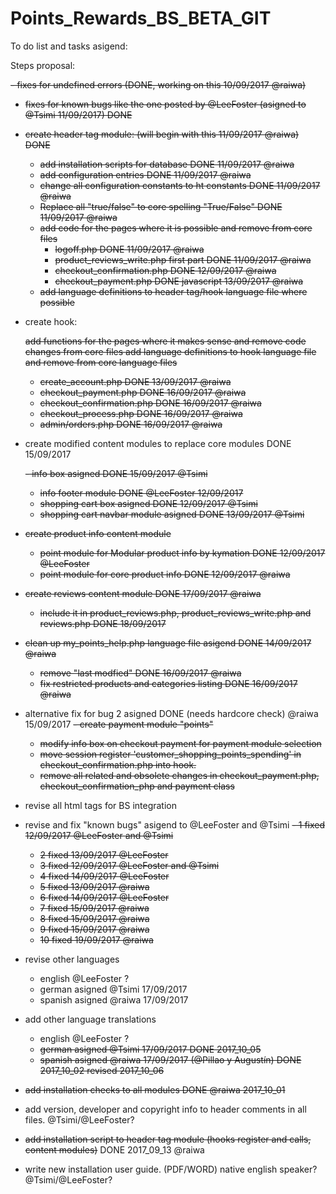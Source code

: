 # Points_Rewards_BS_BETA_GIT

To do list and tasks asigend:

 Steps proposal:

<s>- fixes for undefined errors (DONE, working on this 10/09/2017 @raiwa)

- fixes for known bugs like the one posted by @LeeFoster (asigned to @Tsimi 11/09/2017) DONE

- create header tag module: (will begin with this 11/09/2017 @raiwa) DONE

    - add installation scripts for database DONE 11/09/2017 @raiwa
    - add configuration entries DONE 11/09/2017 @raiwa
    - change all configuration constants to ht constants DONE 11/09/2017 @raiwa
    - Replace all "true/false" to core spelling "True/False" DONE 11/09/2017 @raiwa
    - add code for the pages where it is possible and remove from core files
      - logoff.php DONE 11/09/2017 @raiwa
      - product_reviews_write.php first part DONE 11/09/2017 @raiwa
      - checkout_confirmation.php DONE 12/09/2017 @raiwa
      - checkout_payment.php DONE javascript 13/09/2017 @raiwa
    - add language definitions to header tag/hook language file where possible</s>

- create hook:

    <s>add functions for the pages where it makes sense and remove code changes from core files
    add language definitions to hook language file and remove from core language files
    
    - create_account.php DONE 13/09/2017 @raiwa
    - checkout_payment.php DONE 16/09/2017 @raiwa
    - checkout_confirmation.php DONE 16/09/2017 @raiwa
    - checkout_process.php DONE 16/09/2017 @raiwa
    - admin/orders.php DONE 16/09/2017 @raiwa</s>

- create modified content modules to replace core modules DONE 15/09/2017

  <s>- info box asigned DONE 15/09/2017 @Tsimi
  - info footer module DONE @LeeFoster 12/09/2017
  - shopping cart box asigned DONE 12/09/2017 @Tsimi 
  - shopping cart navbar module asigned DONE 13/09/2017 @Tsimi
  
- create product info content module
  - point module for Modular product info by kymation DONE 12/09/2017 @LeeFoster
  - point module for core product info DONE 12/09/2017 @raiwa
  
- create reviews content module DONE 17/09/2017 @raiwa
  - include it in product_reviews.php, product_reviews_write.php and reviews.php DONE 18/09/2017

- clean up my_points_help.php language file asigend DONE 14/09/2017 @raiwa
  - remove "last modfied" DONE 16/09/2017 @raiwa
  - fix restricted products and categories listing DONE 16/09/2017 @raiwa</s>

- alternative fix for bug 2 asigned DONE (needs hardcore check) @raiwa 15/09/2017
  <s>- create payment module "points"
  - modify info box on checkout payment for payment module selection
  - move session register 'customer_shopping_points_spending' in checkout_confirmation.php into hook.
  - remove all related and obsolete changes in checkout_payment.php, checkout_confirmation_php and payment class</s>

- revise all html tags for BS integration

- revise and fix "known bugs" asigend to @LeeFoster and @Tsimi
  <s>- 1 fixed 12/09/2017 @LeeFoster and @Tsimi
  - 2 fixed 13/09/2017 @LeeFoster
  - 3 fixed 12/09/2017 @LeeFoster and @Tsimi
  - 4 fixed 14/09/2017 @LeeFoster
  - 5 fixed 13/09/2017 @raiwa
  - 6 fixed 14/09/2017 @LeeFoster
  - 7 fixed 15/09/2017 @raiwa
  - 8 fixed 15/09/2017 @raiwa
  - 9 fixed 15/09/2017 @raiwa
  - 10 fixed 19/09/2017 @raiwa</s>
  
- revise other languages
  - english @LeeFoster ?
  - german asigned @Tsimi 17/09/2017
  - spanish asigned @raiwa 17/09/2017
  
- add other language translations
  - english @LeeFoster ?
  - <s>german asigned @Tsimi 17/09/2017 DONE 2017_10_05
  - spanish asigned @raiwa 17/09/2017 (@Pillao y Augustín) DONE 2017_10_02 revised 2017_10_06 </s>
  
- <s>add installation checks to all modules DONE @raiwa 2017_10_01</s>
  
- add version, developer and copyright info to header comments in all files. @Tsimi/@LeeFoster?

- <s>add installation script to header tag module (hooks register and calls, content modules)</s> DONE 2017_09_13 @raiwa

- write new installation user guide. (PDF/WORD) native english speaker? @Tsimi/@LeeFoster?
